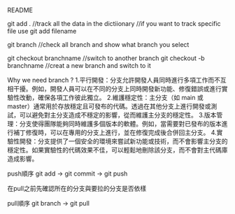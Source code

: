 README

git add .  //track all the data in the dictiionary 
           //if you want to track specific file use 
git add filename

git branch  //check all branch and show what branch you select

git checkout branchname  //switch to another branch
git checkout -b branchname  //creat a new branch and switch to it

Why we need branch ?
    1.平行開發：分支允許開發人員同時進行多項工作而不互相干擾。例如，開發人員可以在不同的分支上同時開發新功能、修復錯誤或進行實驗性改動，確保各項工作彼此獨立。 
    2.維護穩定性：主分支（如 main 或 master）通常用於存放穩定且可發布的代碼。透過在其他分支上進行開發或測試，可以避免對主分支造成不穩定的影響，從而維護主分支的穩定性。 
    3.版本管理：分支使得團隊能夠同時維護多個版本的軟體。例如，當需要對已發布的版本進行補丁修復時，可以在專用的分支上進行，並在修復完成後合併回主分支。 
    4.實驗性開發：分支提供了一個安全的環境來嘗試新功能或技術，而不會影響主分支的穩定性。如果實驗性的代碼效果不佳，可以輕鬆地刪除該分支，而不會對主代碼庫造成影響。

push順序  git add  ->  git commit  -> git push

在pull之前先確認所在的分支與要拉的分支是否依樣  

pull順序  git branch -> git pull